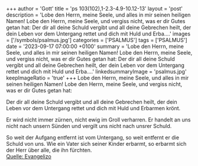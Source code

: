 +++
author = 'Gott'
title = 'ps 103(102),1-2.3-4.9-10.12-13'
layout = 'post'
description = 'Lobe den Herrn, meine Seele, und alles in mir seinen heiligen Namen! Lobe den Herrn, meine Seele, und vergiss nicht, was er dir Gutes getan hat:  Der dir all deine Schuld vergibt und all deine Gebrechen heilt, der dein Leben vor dem Untergang rettet und dich mit Huld und Erba....'
images = ['/symbols/psalmus.jpg']
categories = ['PSALMUS']
tags = ['PSALMUS']
date = '2023-09-17 07:00:00 +0100'
summary = 'Lobe den Herrn, meine Seele, und alles in mir seinen heiligen Namen! Lobe den Herrn, meine Seele, und vergiss nicht, was er dir Gutes getan hat:  Der dir all deine Schuld vergibt und all deine Gebrechen heilt, der dein Leben vor dem Untergang rettet und dich mit Huld und Erba....'
linkedsummaryImage = 'psalmus.jpg'
keepImageRatio = 'true'
+++
Lobe den Herrn, meine Seele,
und alles in mir seinen heiligen Namen!
Lobe den Herrn, meine Seele,
und vergiss nicht, was er dir Gutes getan hat:

Der dir all deine Schuld vergibt
und all deine Gebrechen heilt,
der dein Leben vor dem Untergang rettet
und dich mit Huld und Erbarmen krönt.<!--more-->

Er wird nicht immer zürnen,
nicht ewig im Groll verharren.
Er handelt an uns nicht nach unsern Sünden
und vergilt uns nicht nach unsrer Schuld.

So weit der Aufgang entfernt ist vom Untergang,
so weit entfernt er die Schuld von uns.
Wie ein Vater sich seiner Kinder erbarmt,
so erbarmt sich der Herr über alle, die ihn fürchten.<br> [Quelle: Evangelizo](https://evangeliumtagfuertag.org/DE/gospel)